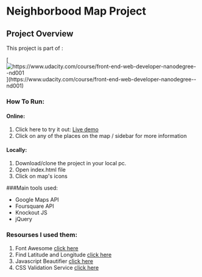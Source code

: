 # Neighborbood Map Project

## Project Overview

This project is part of :

[![](https://camo.githubusercontent.com/5d6c46e9edfbd7f3c5a764e44a9afe9868514f64/68747470733a2f2f696d672e736869656c64732e696f2f62616467652f556461636974792d46726f6e742d2d456e64253230576562253230446576656c6f7065722532304e616e6f6465677265652d3032623365342e737667 "https://www.udacity.com/course/front-end-web-developer-nanodegree--nd001")](https://www.udacity.com/course/front-end-web-developer-nanodegree--nd001)

### How To Run: 

#### Online:

1. Click here to try it out:  [ Live demo](https://iabrar.github.io/map-v2/)
2. Click on any of the places on the map / sidebar for more information

#### Locally: 

1. Download/clone the project in your local pc.
2. Open index.html file 
3. Click on map's icons 

###Main tools used:
* Google Maps API
* Foursquare API
* Knockout JS
* jQuery


### Resourses I used them:
1. Font Awesome  [click here ](http://fontawesome.io/)
2. Find Latitude and Longitude [click here ](http://www.findlatitudeandlongitude.com/)
3. Javascript Beautifier [ click here ](http://www.danstools.com/javascript-beautify/)
4. CSS Validation Service [click here ](http://jigsaw.w3.org/css-validator/)
